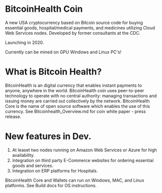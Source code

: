 # BitcoinHealth Coin
A new USA cryptocurrency based on Bitcoin source code for buying essential goods, hospital/medical payments, and medicines utilizing Cloud Web Services nodes.  Developed by former consultants at the CDC.

Launching in 2020.

Currently can be mined on GPU Windows and Linux PC's!

# What is Bitcoin Health?

BitcoinHealth is an digital currency that enables instant payments to anyone, anywhere in the world. BitcoinHealth coin uses peer-to-peer technology to operate with no central authority: managing transactions and issuing money are carried out collectively by the network. BitcoinHealth Core is the name of open source software which enables the use of this currency.
See Bitcoinhealth_Overview.md for coin white paper - press release.



# New features in Dev.

1.  At leaset two nodes running on Amazon Web Services or Azure for high availability.
2.  Integration on third party E-Commerce websites for ordering essential goods and services. 
3.  Integration on ERP platforms for Hospitals.

BitcoinHealth Core and Wallets can run on Windows, MAC, and Linux platforms. See Build docs for OS instructions.

